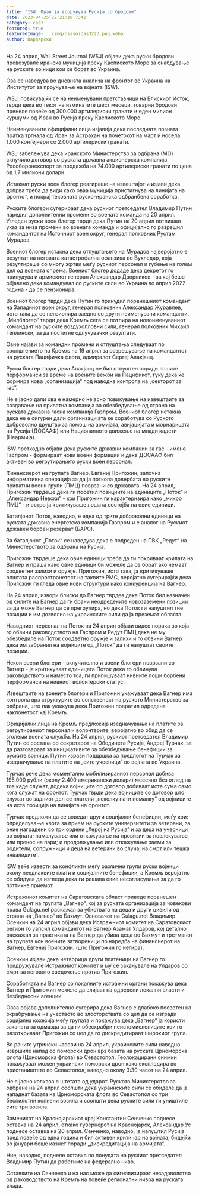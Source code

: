 ```yaml
---
title: "ISW: Иран ја вооружува Русија со бродови"
date: 2023-04-25T22:21:19.734Z
category: свет
featured: true
featuredImage: ../img/oiasoidas3223.png.webp
author: Вардарски
---
```


На 24 април, Wall Street Journal (WSJ) објави дека руски бродови превезувале иранска муниција преку Каспиското Море за снабдување на руските војници кои се борат во Украина.

Ова се наведува во дневната анализа на фронтот во Украина на Институтот за проучување на војната (ISW).

WSJ, повикувајќи се на неименувани претставници на Блискиот Исток, тврди дека во текот на изминатите шест месеци, товарни бродови пренеле повеќе од 300.000 артилериски гранати и еден милион куршуми од Иран во Русија преку Каспиското Море.

Неименуваните официјални лица изјавија дека последната позната пратка тргнала од Иран за Астрахан на почетокот на март и носела 1.000 контејнери со 2.000 артилериски гранати.

WSJ забележува дека иранското Министерство за одбрана (МО) склучило договор со руската државна акционерска компанија Рособоронекспорт за продажба на 74.000 артилериски гранати по цена од 1,7 милиони долари.

Истакнат руски воен блогер реагираше на извештајот и изјави дека допрва треба да види како оваа муниција пристигнува на линијата на фронтот, и покрај тековната руско-иранска одбранбена соработка.

Руските блогери сугерираат дека рускиот претседател Владимир Путин наредил дополнителни промени во воената команда на 20 април. Угледен руски воен блогер тврди дека Путин на 20 април потпишал указ за низа промени во воената команда и официјално го разрешил командантот на Источниот воен округ, генерал полковник Рустам Мурадов.

Воениот блогер истакна дека отпуштањето на Мурадов најверојатно е резултат на неговата катастрофална офанзива во Вухледар, која резултираше со многу жртви меѓу рускиот персонал и губење на голем дел од воената опрема. Воениот блогер додаде дека декретот го принудува и армискиот генерал Александар Дворников - за кој беше објавено дека командувал со руските сили во Украина во април 2022 година - да се пензионира.

Воениот блогер тврди дека Путин го принудил поранешниот командант на Западниот воен округ, генерал полковник Александар Журавлев, исто така да се пензионира заедно со други неименувани команданти. „Милблогер“ тврди дека Кремљ сега се потпира на новоименуваниот командант на руските воздухопловни сили, генерал полковник Михаил Теплински, за да постигне одлучувачки резултати.

Овие најави за командни промени и отпуштања следуваат по соопштението на Кремљ на 19 април за разрешување на командантот на руската Пацифичка флота, адмиралот Сергеј Авакјанц.

Руски блогер тврди дека Авакјанц не бил отпуштен поради лошите перформанси за време на воените вежби на Пацификот, туку дека ќе формира нова „организација“ под наводна контрола на „секторот за гас“.

Не е јасно дали ова е намерно нејасно повикување на извештаите за создавање на приватна компанија за обезбедување од страна на руската државна гасна компанија Газпром. Воениот блогер истакна дека не е сигурен дали организацијата ќе соработува со Руското доброволно друштво за помош на армијата, авијацијата и морнарицата на Русија (ДОСААФ) или Националното движење на млади кадети (Неармија).

ISW претходно објави дека руските државни компании за гас - имено Гаспром - формираат нови воени формации и дека ДОСААФ бил активен во регрутирањето руски воен персонал.

Финансиерот на групата Вагнер, Евгениј Пригожин, започна информативна операција за да ја поткопа довербата во руските приватни воени групи (ПМЦ) поврзани со државата. На 24 април, Пригожин тврдеше дека ги посетил позициите на единиците „Поток“ и „Александар Невски“ - кои Пригожин ги карактеризира како „микро ПМЦ“ - и остро ја критикуваше лошата состојба на овие единици.

Баталјонот Поток, наводно, е една од трите доброволни единици на руската државна енергетска компанија Газпром и е аналог на Рускиот државен борбен резерват (БАРС).

За баталјонот „Поток“ се наведува дека е подреден на ПВК „Редут“ на Министерството за одбрана на Русија.

Пригожин тврдеше дека овие единици треба да ги покриваат крилата на Вагнер и праша како овие единици би можеле да се борат ако немаат соодветни залихи и оружје. Пригожин, исто така, ја критикуваше општата распространетост на таквите PMC, веројатно сугерирајќи дека Пригожин ги гледа овие нови структури како конкуренција на Вагнер.

На 24 април, извори блиски до Вагнер тврдеа дека Поток бил назначен од силите на Вагнер да ги брани неодредените новозаземени позиции за да може Вагнер да се прегрупира, но дека Поток ги напуштил тие позиции и им дозволил на украинските сили да ја преземат областа.

Наводниот персонал на Поток на 24 април објави видео порака во која го обвини раководството на Гаспром и Редут ПМЦ дека не му обезбедиле на Поток соодветно оружје и залихи и го обвини Вагнер дека им забранил на војниците од „Поток“ да ги напуштат своите позиции.

Некои воени блогери - вклучително и воени блогери поврзани со Вагнер - ја критикуваат единицата Поток дека го обвинува раководството и наместо тоа, ги припишуваат нивните лоши борбени перформанси на нивниот волонтерски статус.

Извештаите на воените блогери и Пригожин укажуваат дека Вагнер има контрола врз структурите во сопственост на руското Министерство за одбрана, што пак укажува дека Пригожин повратил одредена наклонетост кај Кремљ.

Официјални лица на Кремљ предложија изедначување на платите за регрутираниот персонал и волонтерите, веројатно во обид да се зголеми воената служба. На 24 април, рускиот претседател Владимир Путин се состана со секретарот на Обединета Русија, Андреј Турчак, за да разговараат за иницијативите за обезбедување бенефиции за руските војници. Путин изрази поддршка за предлогот на Турчак за изедначување на платите на „сите учесници“ во војната во Украина.

Турчак рече дека моментално мобилизираниот персонал добива 195.000 рубли (околу 2.400 американски долари) месечно без оглед на тоа каде служат, додека војниците со договор добиваат иста сума само кога служат на фронтот. Турчак тврди дека војниците со договор што служат во задниот дел се платени „неколку пати помалку“ од војниците на иста позиција на линијата на фронтот.

Турчак предложи да се воведат други социјални бенефиции, меѓу кои: определување квота за прием на руските универзитети за ветерани, за оние наградени со три ордени „Херој на Русија“ и за деца на учесници во војната; намалување или откажување на провизии за повлекување или пренос на пари; и продолжување или откажување заеми за родители, сопружници и деца на ветерани во случај на смрт или тешка инвалидитет.

ISW веќе извести за конфликти меѓу различни групи руски војници околу нееднаквите плати и социјалните бенефиции, а Кремљ веројатно се обидува да изгледа дека ги решава овие несогласувања за да го поттикне приемот.

Истражниот комитет на Саратовската област приведе поранешен командант на групата „Вагнер“, кој за руската организација за човекови права Gulagu.net раскажал за убиствата на деца и други цивили од страна на „Вагнер“ во Бахмут. Основачот на Gulagu.net Владимир Осечкин на 24 април објави дека Истражниот комитет на Саратовскиот регион го уапсил командантот на Вагнер Азамат Улдаров, кој детално раскажал за практиката на Вагнер да убива деца во Бахмут и третманот на групата кон воените затвореници по наредба на финансиерот на Вагнер, Евгениј Пригожин. (што Пригожин го негира).

Осечкин изјави дека четворица други платеници на Вагнер го придружувале Истражниот комитет и му се заканувале на Улдаров со смрт за неговото сведочење против Пригожин.

Соработката на Вагнер со локалните истражни органи покажува дека Вагнер и Пригожин можеле да влијаат на одредени локални власти и безбедносни агенции.

Оваа објава дополнително сугерира дека Вагнер е длабоко посветен на охрабрување на учеството во злосторствата со цел да се изгради социјална кохезија меѓу групата и покажува дека „Вагнер“ ја користи заканата за одмазда за да ги обесхрабри неистомислениците кои го разоткриваат Пригожин со цел да го дискредитираат широкиот група.

Во раните утрински часови на 24 април, украинските сили наводно извршиле напад со поморски дрон врз базата на руската Црноморска флота (Црноморска флота) во Севастопол. Геолокацирани снимки покажуваат можен украински поморски дрон како експлодира во пристаништето во Севастопол, наводно околу 3:30 часот на 24 април.

Не е јасно колкава е штетата од ударот. Руското Министерство за одбрана на 24 април соопшти дека украинските сили се обиделе да ја нападнат базата на Црноморската флота во Севастопол со три беспилотни копнени возила и соопшти дека руските сили ги уништиле сите три возила.

Заменикот на Краснојарскиот крај Константин Сенченко поднесе оставка на 24 април, откако гувернерот на Краснојарск, Александар Ус поднесе оставка на 20 април. Сенченко, наводно, ја напуштил Русија пред повеќе од една година и бил активен критичар на војната, бидејќи во јануари беше казнет поради „дискредитација на армијата“.

Ние, наводно, поднеле оставка по понудата на рускиот претседател Владимир Путин да работиме на федерално ниво.

Оставките на Сенченко и на нас може да сигнализираат незадоволство од раководството на Кремљ на повеќе регионални нивоа на руската влада.
